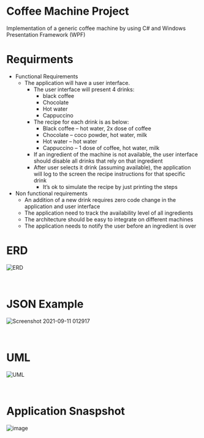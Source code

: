 # Coffee Machine Project
Implementation of a generic coffee machine by using C# and Windows Presentation Framework (WPF)

# Requirments
* Functional Requirements
  * The application will have a user interface.
    * The user interface will present 4 drinks:
      * black coffee
      * Chocolate
      * Hot water
      * Cappuccino
    * The recipe for each drink is as below:
      * Black coffee – hot water, 2x dose of coffee
      * Chocolate – coco powder, hot water, milk
      * Hot water – hot water
      * Cappuccino – 1 dose of coffee, hot water, milk
    * If an ingredient of the machine is not available, the user interface should disable all drinks that rely on that ingredient
    * After user selects it drink (assuming available), the application will log to the screen the recipe instructions for that specific drink
      *  It’s ok to simulate the recipe by just printing the steps
* Non functional requirements
  * An addition of a new drink requires zero code change in the application and user interface
  * The application need to track the availability level of all ingredients
  * The architecture should be easy to integrate on different machines
  * The application needs to notify the user before an ingredient is over


# ERD
![ERD](https://user-images.githubusercontent.com/6663720/132960412-34800f0d-155e-4ca5-be2e-427f9f7652fa.png)


<br>

# JSON Example
![Screenshot 2021-09-11 012917](https://user-images.githubusercontent.com/6663720/132924205-0d89b67e-7988-4338-8b7e-fda16744c3ba.png)

<br>

# UML
![UML](https://user-images.githubusercontent.com/6663720/132960415-6921396b-1a42-4a76-ba6a-c54d0c581bea.png)

<br>

# Application Snaspshot
![image](https://user-images.githubusercontent.com/6663720/132924609-ebc2f01a-5ed0-4fc7-9572-b190ac6f781c.png)

